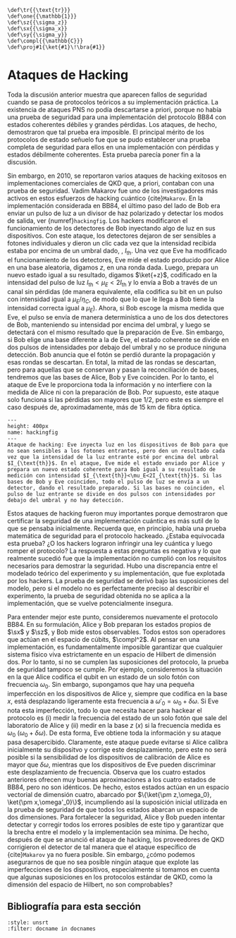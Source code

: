 ```{math}
\def\tr{{\text{tr}}}
\def\one{{\mathbb{1}}}
\def\sz{{\sigma_z}}
\def\sx{{\sigma_x}}
\def\sy{{\sigma_y}}
\def\compl{{\mathbb{C}}}
\def\proj#1{\ket{#1}\!\bra{#1}}
```

# Ataques de Hacking

Toda la discusión anterior muestra que aparecen fallos de seguridad cuando se pasa de protocolos teóricos a su implementación práctica. La existencia de ataques PNS no podía descartarse a priori, porque no había una prueba de seguridad para una implementación del protocolo BB84 con estados coherentes débiles y grandes pérdidas. Los ataques, de hecho, demostraron que tal prueba era imposible. El principal mérito de los protocolos de estado señuelo fue que se pudo establecer una prueba completa de seguridad para ellos en una implementación con pérdidas y estados débilmente coherentes. Esta prueba parecía poner fin a la discusión.

Sin embargo, en 2010, se reportaron varios ataques de hacking exitosos en implementaciones comerciales de QKD que, a priori, contaban con una prueba de seguridad. Vadim Makarov fue uno de los investigadores más activos en estos esfuerzos de hacking cuántico {cite}`Makarov`. En la implementación considerada en BB84, el último paso del lado de Bob era enviar un pulso de luz a un divisor de haz polarizado y detectar los modos de salida, ver {numref}`hackingfig`. Los hackers modificaron el funcionamiento de los detectores de Bob inyectando algo de luz en sus dispositivos. Con este ataque, los detectores dejaron de ser sensibles a fotones individuales y dieron un clic cada vez que la intensidad recibida estaba por encima de un umbral dado, , $I_{\text{th}}$. Una vez que Eve ha modificado el funcionamiento de los detectores, Eve mide el estado producido por Alice en una base aleatoria, digamos $z$, en una ronda dada. Luego, prepara un nuevo estado igual a su resultado, digamos $\ket{+z}$, codificado en la intensidad del pulso de luz $I_{\text{th}}<\mu_E<2I_{\text{th}}$ y lo envía a Bob a través de un canal sin pérdidas (de manera equivalente, ella codifica su bit en un pulso con intensidad igual a $\mu_E/\eta_C$, de modo que lo que le llega a Bob tiene la intensidad correcta igual a $\mu_E$). Ahora, si Bob escoge la misma medida que Eve, el pulso se envía de manera determinística a uno de los dos detectores de Bob, manteniendo su intensidad por encima del umbral, y luego se detectará con el mismo resultado que la preparación de Eve. Sin embargo, si Bob elige una base diferente a la de Eve, el estado coherente se divide en dos pulsos de intensidades por debajo del umbral y no se produce ninguna detección. Bob anuncia que el fotón se perdió durante la propagación y esas rondas se descartan. En total, la mitad de las rondas se descartan, pero para aquellas que se conservan y pasan la reconciliación de bases, tendremos que las bases de Alice, Bob y Eve coinciden. Por lo tanto, el ataque de Eve le proporciona toda la información y no interfiere con la medida de Alice ni con la preparación de Bob. Por supuesto, este ataque solo funciona si las pérdidas son mayores que $1/2$, pero este es siempre el caso después de, aproximadamente, más de 15 km de fibra óptica.

```{figure} ./Hacking.png
---
height: 400px
name: hackingfig
---
Ataque de hacking: Eve inyecta luz en los dispositivos de Bob para que no sean sensibles a los fotones entrantes, pero den un resultado cada vez que la intensidad de la luz entrante esté por encima del umbral $I_{\text{th}}$. En el ataque, Eve mide el estado enviado por Alice y prepara un nuevo estado coherente para Bob igual a su resultado de medición con intensidad $I_{\text{th}}<\mu_E<2I_{\text{th}}$. Si las bases de Bob y Eve coinciden, todo el pulso de luz se envía a un detector, dando el resultado preparado. Si las bases no coinciden, el pulso de luz entrante se divide en dos pulsos con intensidades por debajo del umbral y no hay detección.
```

Estos ataques de hacking fueron muy importantes porque demostraron que certificar la seguridad de una implementación cuántica es más sutil de lo que se pensaba inicialmente. Recuerda que, en principio, había una prueba matemática de seguridad para el protocolo hackeado. ¿Estaba equivocada esta prueba? ¿O los hackers lograron infringir una ley cuántica y luego romper el protocolo? La respuesta a estas preguntas es negativa y lo que realmente sucedió fue que la implementación no cumplió con los requisitos necesarios para demostrar la seguridad. Hubo una discrepancia entre el modelado teórico del experimento y su implementación, que fue explotada por los hackers. La prueba de seguridad se derivó bajo las suposiciones del modelo, pero si el modelo no es perfectamente preciso al describir el experimento, la prueba de seguridad obtenida no se aplica a la implementación, que se vuelve potencialmente insegura.

Para entender mejor este punto, consideremos nuevamente el protocolo BB84. En su formulación, Alice y Bob preparan los estados propios de $\sx$ y $\sz$, y Bob mide estos observables.  Todos estos son operadores que actúan en el espacio de cúbits, $\compl^2$. Al pensar en una implementación, es fundamentalmente imposible garantizar que cualquier sistema físico viva estrictamente en un espacio de Hilbert de dimensión dos. Por lo tanto, si no se cumplen las suposiciones del protocolo, la prueba de seguridad tampoco se cumple. Por ejemplo, consideremos la situación en la que Alice codifica el qubit en un estado de un solo fotón con frecuencia $\omega_0$. Sin embargo, supongamos que hay una pequeña imperfección en los dispositivos de Alice y, siempre que codifica en la base $x$, está desplazando ligeramente esta frecuencia a $\omega'_0=\omega_0+\delta\omega$. Si Eve nota esta imperfección, todo lo que necesita hacer para hackear el protocolo es (i) medir la frecuencia del estado de un solo fotón que sale del laboratorio de Alice y (ii) medir en la base $z$ ($x$) si la frecuencia medida es $\omega_0$ ($\omega_0+\delta\omega$). De esta forma, Eve obtiene toda la información y su ataque pasa desapercibido. Claramente, este ataque puede evitarse si Alice calibra inicialmente su dispositvo y corrige este desplazamiento, pero este no será posible si la sensibilidad de los dispositivos de calibración de Alice es mayor que $\delta\omega$, mientras que los dispositivos de Eve pueden discriminar este desplazamiento de frecuencia. Observa que los cuatro estados anteriores ofrecen muy buenas aproximaciones a los cuatro estados de BB84, pero no son idénticos. De hecho, estos estados actúan en un espacio vectorial de dimensión cuatro, abarcado por $\{\ket{\pm z,\omega_0}, \ket{\pm x,\omega'_0}\}$, incumpliendo así la suposición inicial utilizada en la prueba de seguridad de que todos los estados abarcan un espacio de dos dimensiones. Para fortalecer la seguridad, Alice y Bob pueden intentar detectar y corregir todos los errores posibles de este tipo y garantizar que la brecha entre el modelo y la implementación sea mínima. De hecho, después de que se anunció el ataque de hacking, los proveedores de QKD corrigieron el detector de tal manera que el ataque específico de {cite}`Makarov` ya no fuera posible. Sin embargo, ¿cómo podemos asegurarnos de que no sea posible ningún ataque que explote las imperfecciones de los dispositivos, especialmente si tomamos en cuenta que algunas suposiciones en los protocolos estándar de QKD, como la dimensión del espacio de Hilbert, no son comprobables?

## Bibliografía para esta sección
```{bibliography}
:style: unsrt
:filter: docname in docnames
```